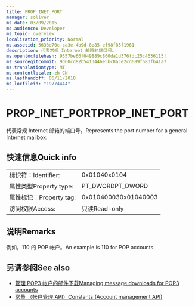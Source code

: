 ```yaml
---
title: PROP_INET_PORT
manager: soliver
ms.date: 03/09/2015
ms.audience: Developer
ms.topic: overview
localization_priority: Normal
ms.assetid: 5633d70c-ca3e-4b9d-8e85-ef98f85f1961
description: 代表常规 Internet 邮箱的端口号。
ms.openlocfilehash: 9557be66f049889c860da1d376fdc25c4636115f
ms.sourcegitcommit: 9d60cd82b5413446e5bc8ace2cd689f683fb41a7
ms.translationtype: MT
ms.contentlocale: zh-CN
ms.lasthandoff: 06/11/2018
ms.locfileid: "19774444"
---
```

# <a name="propinetport"></a><span data-ttu-id="95c70-103">PROP_INET_PORT</span><span class="sxs-lookup"><span data-stu-id="95c70-103">PROP_INET_PORT</span></span>

<span data-ttu-id="95c70-104">代表常规 Internet 邮箱的端口号。</span><span class="sxs-lookup"><span data-stu-id="95c70-104">Represents the port number for a general Internet mailbox.</span></span>
  
## <a name="quick-info"></a><span data-ttu-id="95c70-105">快速信息</span><span class="sxs-lookup"><span data-stu-id="95c70-105">Quick info</span></span>

|||
|:-----|:-----|
|<span data-ttu-id="95c70-106">标识符：</span><span class="sxs-lookup"><span data-stu-id="95c70-106">Identifier:</span></span>  <br/> |<span data-ttu-id="95c70-107">0x0104</span><span class="sxs-lookup"><span data-stu-id="95c70-107">0x0104</span></span>  <br/> |
|<span data-ttu-id="95c70-108">属性类型</span><span class="sxs-lookup"><span data-stu-id="95c70-108">Property type:</span></span>  <br/> |<span data-ttu-id="95c70-109">PT_DWORD</span><span class="sxs-lookup"><span data-stu-id="95c70-109">PT_DWORD</span></span>  <br/> |
|<span data-ttu-id="95c70-110">属性标记：</span><span class="sxs-lookup"><span data-stu-id="95c70-110">Property tag:</span></span>  <br/> |<span data-ttu-id="95c70-111">0x01040003</span><span class="sxs-lookup"><span data-stu-id="95c70-111">0x01040003</span></span>  <br/> |
|<span data-ttu-id="95c70-112">访问权限</span><span class="sxs-lookup"><span data-stu-id="95c70-112">Access:</span></span>  <br/> |<span data-ttu-id="95c70-113">只读</span><span class="sxs-lookup"><span data-stu-id="95c70-113">Read-only</span></span>  <br/> |
   
## <a name="remarks"></a><span data-ttu-id="95c70-114">说明</span><span class="sxs-lookup"><span data-stu-id="95c70-114">Remarks</span></span>

<span data-ttu-id="95c70-115">例如，110 的 POP 帐户。</span><span class="sxs-lookup"><span data-stu-id="95c70-115">An example is 110 for POP accounts.</span></span>
  
## <a name="see-also"></a><span data-ttu-id="95c70-116">另请参阅</span><span class="sxs-lookup"><span data-stu-id="95c70-116">See also</span></span>

- [<span data-ttu-id="95c70-117">管理 POP3 帐户的邮件下载</span><span class="sxs-lookup"><span data-stu-id="95c70-117">Managing message downloads for POP3 accounts</span></span>](managing-message-downloads-for-pop3-accounts.md) 
- [<span data-ttu-id="95c70-118">常量 （帐户管理 API）</span><span class="sxs-lookup"><span data-stu-id="95c70-118">Constants (Account management API)</span></span>](constants-account-management-api.md)

